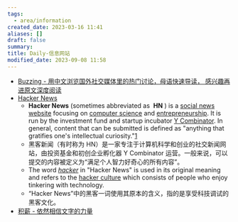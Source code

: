 ```yaml
---
tags:
  - area/information
created_date: 2023-03-16 11:41
aliases: []
draft: false
summary:
title: Daily-信息网站
modified_date: 2023-09-08 11:58
---
```


- [Buzzing - 用中文浏览国外社交媒体里的热门讨论，母语快速导读， 感兴趣再进原文深度阅读](https://www.buzzing.cc/)
- [Hacker News](https://news.ycombinator.com/)  
	- **Hacker News** (sometimes abbreviated as  **HN** ) is a [social news website](https://en.wikipedia.org/wiki/Social_news_website "Social news website") focusing on [computer science](https://en.wikipedia.org/wiki/Computer_science "Computer science") and [entrepreneurship](https://en.wikipedia.org/wiki/Startup_company). It is run by the investment fund and startup incubator [Y Combinator](https://en.wikipedia.org/wiki/Y_Combinator "Y Combinator"). In general, content that can be submitted is defined as "anything that gratifies one's intellectual curiosity."[1](https://en.wikipedia.org/wiki/Hacker_News#cite_note-1)  
	- 黑客新闻（有时称为 HN）是一家专注于计算机科学和创业的社交新闻网站，由投资基金和初创企业孵化器 Y Combinator 运营。一般来说，可以提交的内容被定义为“满足个人智力好奇心的所有内容”。  
	- The word _[hacker](https://en.wikipedia.org/wiki/Hacker "Hacker")_ in "Hacker News" is used in its original meaning and refers to the [hacker culture](https://en.wikipedia.org/wiki/Hacker_culture "Hacker culture") which consists of people who enjoy tinkering with technology.  
	- “Hacker News”中的黑客一词使用其原本的含义，指的是享受科技调试的黑客文化。
- [积薪 - 依然相信文字的力量](https://firewood.news/)
